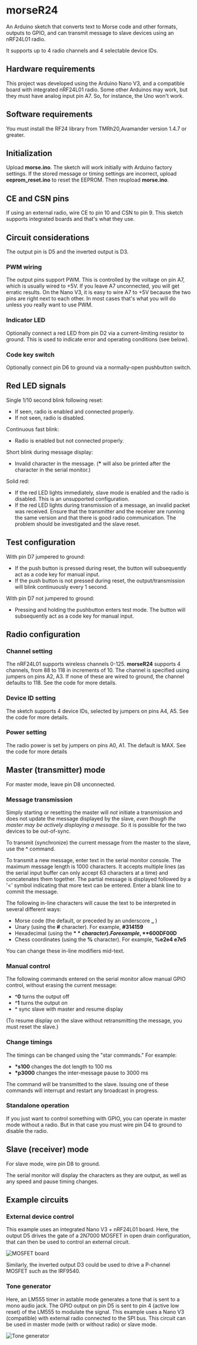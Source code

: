 # morseR24

An Arduino sketch that converts text to Morse code and other formats, outputs to GPIO, and can transmit message to slave devices using an nRF24L01 radio.

It supports up to 4 radio channels and 4 selectable device IDs.

## Hardware requirements

This project was developed using the Arduino Nano V3, and a compatible board with integrated nRF24L01 radio. Some other Arduinos may work, but they must have analog input pin A7. So, for instance, the Uno won't work.

## Software requirements

You must install the RF24 library from TMRh20,Avamander version 1.4.7 or greater.

## Initialization

Upload **morse.ino**. The sketch will work initially with Arduino factory settings. If the stored message or timing settings are incorrect, upload **eeprom_reset.ino** to reset the EEPROM. Then reupload **morse.ino**.

## CE and CSN pins

If using an external radio, wire CE to pin 10 and CSN to pin 9. This sketch supports integrated boards and that's what they use.

## Circuit considerations

The output pin is D5 and the inverted output is D3.

### PWM wiring

The output pins support PWM. This is controlled by the voltage on pin A7, which is usually wired to +5V. If you leave A7 unconnected, you will get erratic results. On the Nano V3, it is easy to wire A7 to +5V because the two pins are right next to each other. In most cases that's what you will do unless you really want to use PWM.

### Indicator LED

Optionally connect a red LED from pin D2 via a current-limiting resistor to ground. This is used to indicate error and operating conditions (see below).

### Code key switch

Optionally connect pin D6 to ground via a normally-open pushbutton switch.

## Red LED signals

Single 1/10 second blink following reset:
- If seen, radio is enabled and connected properly.
- If not seen, radio is disabled.

Continuous fast blink:
- Radio is enabled but not connected properly.

Short blink during message display:
- Invalid character in the message. (**\*** will also be printed after the character in the serial monitor.)

Solid red:
-  If the red LED lights immediately, slave mode is enabled and the radio is disabled. This is an unsupported configuration.
-  If the red LED lights during transmission of a message, an invalid packet was received. Ensure that the transmitter and the receiver are running the same version and that there is good radio communication. The problem should be investigated and the slave reset.

## Test configuration

With pin D7 jumpered to ground:
- If the push button is pressed during reset, the button will subsequently act as a code key for manual input.
- If the push button is not pressed during reset, the output/transmission will blink continuously every 1 second.

With pin D7 not jumpered to ground:
- Pressing and holding the pushbutton enters test mode. The button will subsequently act as a code key for manual input.
 
## Radio configuration

### Channel setting

The nRF24L01 supports wireless channels 0-125. **morseR24** supports 4 channels, from 88 to 118 in increments of 10. The channel is specified using jumpers on pins A2, A3. If none of these are wired to ground, the channel defaults to 118. See the code for more details.

### Device ID setting

The sketch supports 4 device IDs, selected by jumpers on pins A4, A5. See the code for more details.

### Power setting

The radio power is set by jumpers on pins A0, A1. The default is MAX. See the code for more details
                                                                                                                             
## Master (transmitter) mode

For master mode, leave pin D8 unconnected.

### Message transmission

Simply starting or resetting the master will *not* initiate a transmission and does not update the message displayed by the slave, *even though the master may be actively displaying a message.* So it is possible for the two devices to be out-of-sync.

To transmit (synchronize) the current message from the master to the slave, use the **^** command.

To transmit a new message, enter text in the serial monitor console. The maximum message length is 1000 characters. It accepts multiple lines (as the serial input buffer can only accept 63 characters at a time) and concatenates them together. The partial message is displayed followed by a '<' symbol indicating that more text can be entered. Enter a blank line to commit the message.

The following in-line characters will cause the text to be interpreted in several different ways:

- Morse code (the default, or preceded by an underscore **_** )
- Unary (using the **#** character). For example, **#314159**
- Hexadecimal (using the **$** character). For example, **$600DF00D**
- Chess coordinates (using the **%** character). For example, **%e2e4 e7e5**

You can change these in-line modifiers mid-text.

### Manual control

The following commands entered on the serial monitor allow manual GPIO control, without erasing the current message:

- **^0** turns the output off
- **^1** turns the output on
- **^**  sync slave with master and resume display

(To resume display on the slave without retransmitting the message, you must reset the slave.)

### Change timings

The timings can be changed using the "star commands." For example:

- **\*s100** changes the dot length to 100 ms
- **\*p3000** changes the inter-message pause to 3000 ms

The command will be transmitted to the slave. Issuing one of these commands will interrupt and restart any broadcast in progress.

### Standalone operation

If you just want to control something with GPIO, you can operate in master mode without a radio. But in that case you must wire pin D4 to ground to disable the radio.

## Slave (receiver) mode

For slave mode, wire pin D8 to ground.

The serial monitor will display the characters as they are output, as well as any speed and pause timing changes.

## Example circuits

### External device control

This example uses an integrated Nano V3 + nRF24L01 board. Here, the output D5 drives the gate of a 2N7000 MOSFET in open drain configuration, that can then be used to control an external circuit.

![MOSFET board](mosfet-board.jpg)

Similarly, the inverted output D3 could be used to drive a P-channel MOSFET such as the IRF9540.

### Tone generator

Here, an LM555 timer in astable mode generates a tone that is sent to a mono audio jack. The GPIO output on pin D5 is sent to pin 4 (active low reset) of the LM555 to modulate the signal. This example uses a Nano V3 (compatible) with external radio connected to the SPI bus. This circuit can be used in master mode (with or without radio) or slave mode.

![Tone generator](audio-board.jpg)
